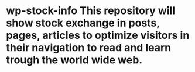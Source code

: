 # wp-stock-info This repository will show stock exchange in posts, pages, articles to optimize visitors in their navigation to read and learn trough the world wide web.
